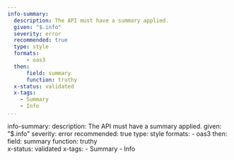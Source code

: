 ```yaml
---
info-summary:
  description: The API must have a summary applied.
  given: "$.info"
  severity: error
  recommended: true
  type: style
  formats:
      - oas3
  then:
      field: summary
      function: truthy  
  x-status: validated
  x-tags:
    - Summary
    - Info
...
```

info-summary:
  description: The API must have a summary applied.
  given: "$.info"
  severity: error
  recommended: true
  type: style
  formats:
      - oas3
  then:
      field: summary
      function: truthy  
  x-status: validated
  x-tags:
    - Summary
    - Info